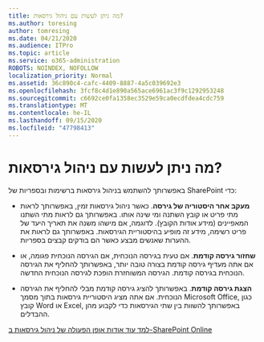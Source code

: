 ```yaml
---
title: מה ניתן לעשות עם ניהול גירסאות?
ms.author: toresing
author: tomresing
ms.date: 04/21/2020
ms.audience: ITPro
ms.topic: article
ms.service: o365-administration
ROBOTS: NOINDEX, NOFOLLOW
localization_priority: Normal
ms.assetid: 36c890c4-cafc-4409-8887-4a5c039692e3
ms.openlocfilehash: 3fcf8c4d1e890a565ace6961ac3f9c1292953248
ms.sourcegitcommit: c6692ce0fa1358ec3529e59ca0ecdfdea4cdc759
ms.translationtype: MT
ms.contentlocale: he-IL
ms.lasthandoff: 09/15/2020
ms.locfileid: "47798413"
---
```

# <a name="what-can-i-do-with-versioning"></a>מה ניתן לעשות עם ניהול גירסאות?

באפשרותך להשתמש בניהול גירסאות ברשימות ובספריות של SharePoint כדי:
  
- **מעקב אחר היסטוריה של גירסה**. כאשר ניהול גירסאות זמין, באפשרותך לראות מתי פריט או קובץ השתנה ומי שינה אותו. באפשרותך גם לראות מתי השתנו המאפיינים (מידע אודות הקובץ). לדוגמה, אם מישהו משנה את תאריך היעד של פריט רשימה, מידע זה מופיע בהיסטוריית הגירסאות. באפשרותך גם לראות את ההערות שאנשים מבצע כאשר הם בודקים קבצים בספריות. 
    
- **שחזור גירסה קודמת**. אם טעית בגירסה הנוכחית, אם הגירסה הנוכחית פגומה, או אם אתה מעדיף גירסה קודמת בצורה טובה יותר, באפשרותך להחליף את הגירסה הנוכחית בגירסה קודמת. הגירסה המשוחזרת הופכת לגירסה הנוכחית החדשה. 
    
- **הצגת גירסה קודמת**. באפשרותך להציג גירסה קודמת מבלי להחליף את הגירסה הנוכחית. אם אתה מציג היסטוריית גירסאות בתוך מסמך Microsoft Office, כגון קובץ Word או Excel, באפשרותך להשוות בין שתי הגירסאות כדי לקבוע מהן ההבדלים. 
    
[למד עוד אודות אופן הפעולה של ניהול גירסאות ב-SharePoint Online](https://go.microsoft.com/fwlink/?linkid=875710)
  


